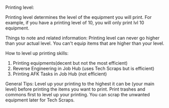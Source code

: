 Printing level:

Printing level determines the level of the equipment you will print. For example, if you have a printing level of 10, you will only print lvl 10 equipment. 

Things to note and related information:
Printing level can never go higher than your actual level. 
You can't equip items that are higher than your level.

How to level up printing skills:
1. Printing equipments(decent but not the most efficient) 
2. Reverse Engineering in Job Hub (uses Tech Scraps but is efficient)
3. Printing AFK Tasks in Job Hub (not efficient)

General Tips:
Level up your printing to the highest it can be (your main level) before printing the items you want to print.
Print trashes and commons first to level up your printing. You can scrap the unwanted equipment later for Tech Scraps.

